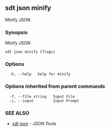 ## sdt json minify

Minify JSON

### Synopsis

Minify JSON

```
sdt json minify [flags]
```

### Options

```
  -h, --help   help for minify
```

### Options inherited from parent commands

```
  -f, --file string   Input File
  -i, --input         Input Prompt
```

### SEE ALSO

* [sdt json](sdt_json.md)	 - JSON Tools

